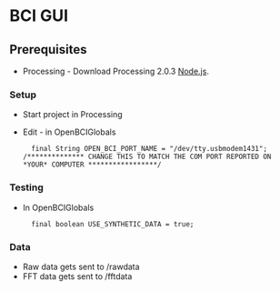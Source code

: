 # BCI GUI

## Prerequisites
* Processing - Download Processing 2.0.3 [Node.js](https://processing.org/download/?processing).

### Setup
* Start project in Processing
* Edit - in OpenBCIGlobals


        final String OPEN_BCI_PORT_NAME = "/dev/tty.usbmodem1431";  /************** CHANGE THIS TO MATCH THE COM PORT REPORTED ON *YOUR* COMPUTER *****************/ 


### Testing
* In OpenBCIGlobals

        final boolean USE_SYNTHETIC_DATA = true;

### Data
* Raw data gets sent to /rawdata
* FFT data gets sent to /fftdata
